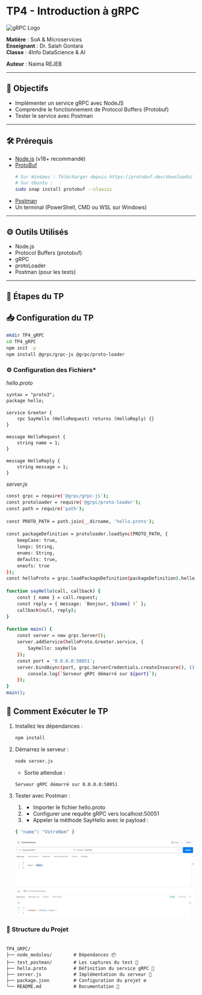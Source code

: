 # TP4 - Introduction à gRPC

![gRPC Logo](https://grpc.io/img/logos/grpc-icon-color.png)

**Matière** : SoA & Microservices  
**Enseignant** : Dr. Salah Gontara  
**Classe** : 4Info  DataScience & AI 

**Auteur** : Naima REJEB

---

## 📌 Objectifs
- Implémenter un service gRPC avec NodeJS
- Comprendre le fonctionnement de Protocol Buffers (Protobuf)
- Tester le service avec Postman

---

## 🛠️ Prérequis
- [Node.js](https://nodejs.org/) (v18+ recommandé)
- [ProtoBuf](https://developers.google.com/protocol-buffers/docs/downloads) 
   ```bash
   # Sur Windows : Télécharger depuis https://protobuf.dev/downloads/
   # Sur Ubuntu :
   sudo snap install protobuf --classic
    ```
- [Postman](https://www.postman.com/) 
- Un terminal (PowerShell, CMD ou WSL sur Windows)

---

## ⚙️ Outils Utilisés
- Node.js
- Protocol Buffers (protobuf)
- gRPC
- protoLoader
- Postman (pour les tests)


---
## 📝 Étapes du TP  

## 📥 Configuration du TP  
```bash  
mkdir TP4_gRPC
cd TP4_gRPC
npm init -y
npm install @grpc/grpc-js @grpc/proto-loader 
```
### ⚙️ Configuration des Fichiers*

*hello.proto*

```plaintext
syntax = "proto3";
package hello;

service Greeter {
    rpc SayHello (HelloRequest) returns (HelloReply) {}
}

message HelloRequest {
    string name = 1;
}

message HelloReply {
    string message = 1;
}
```

*server.js*

```bash  
const grpc = require('@grpc/grpc-js');
const protoloader = require('@grpc/proto-loader');
const path = require('path');

const PROTO_PATH = path.join(__dirname, 'hello.proto');

const packageDefinition = protoloader.loadSync(PROTO_PATH, {
    keepCase: true,
    longs: String,
    enums: String,
    defaults: true,
    oneofs: true
});
const helloProto = grpc.loadPackageDefinition(packageDefinition).hello; // loadPackageDefinition est une fonction synchrone qui renvoie un objet contenant les définitions de tous les services et messages définis dans le fichier .proto pour le package hello.

function sayHello(call, callback) {
    const { name } = call.request;
    const reply = { message: `Bonjour, ${name} !` }; 
    callback(null, reply);
}

function main() {
    const server = new grpc.Server();
    server.addService(helloProto.Greeter.service, {
        SayHello: sayHello
    });
    const port = '0.0.0.0:50051';
    server.bindAsync(port, grpc.ServerCredentials.createInsecure(), () => {
        console.log(`Serveur gRPC démarré sur ${port}`); 
    });
}
main();

```

## 🧪 Comment Exécuter le TP

1. Installez les dépendances :
   ```bash
   npm install
   ```
2. Démarrez le serveur :
   ```bash
   node server.js
   ```
   - Sortie attendue : 
   ```plaintext 
   Serveur gRPC démarré sur 0.0.0.0:50051
    ```
3. Tester avec Postman :
   1. - Importer le fichier hello.proto
   2. - Configurer une requête gRPC vers localhost:50051
   3. - Appeler la méthode SayHello avec le payload : 
   ```bash 
   { "name": "VotreNom" }
   ```

   ![Test avec Postman ](test_postman/test_postman.png)

### 📂 Structure du Projet

```plaintext
             
TP4_GRPC/
├── node_modules/        # Dépendances 📦
├── test_postman/        # Les captures du test 📜
├── hello.proto          # Définition du service gRPC 🧩
├── server.js            # Implémentation du serveur 🚀
├── package.json         # Configuration du projet ⚙️
└── README.md            # Documentation 📖


```